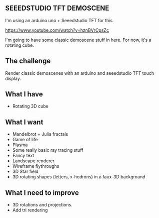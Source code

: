 SEEEDSTUDIO TFT DEMOSCENE
-------------------------

I'm using an arduino uno + Seeedstudio TFT for this.

https://www.youtube.com/watch?v=hznBVrCpsZc


I'm going to have some classic demoscene stuff in here. For now, it's a rotating cube.


The challenge
--
Render classic demoscenes with an arduino and seeedstudio TFT touch display.



What I have
--
- Rotating 3D cube



What I want
--

 - Mandelbrot + Julia fractals
 - Game of life
 - Plasma
 - Some really basic ray tracing stuff
 - Fancy text
 - Landscape renderer
 - Wireframe flythroughs
 - 3D Star field
 - 3D rotating shapes (letters, x-hedrons) in a faux-3D background


What I need to improve
--

 - 3D rotations and projections. 
 - Add tri rendering


